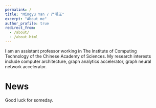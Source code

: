 ```yaml
---
permalink: /
title: "Mingyu Yan / 严明玉"
excerpt: "About me"
author_profile: true
redirect_from: 
  - /about/
  - /about.html
---
```


I am an assistant professor working in The Institute of Computing Technology of the Chinese Academy of Sciences. My research interests include computer architecture, graph analytics accelerator, graph neural network accelerator. 


News
======
Good luck for someday.


